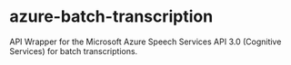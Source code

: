 # azure-batch-transcription
API Wrapper for the Microsoft Azure Speech Services API 3.0 (Cognitive Services) for batch transcriptions.
